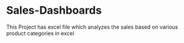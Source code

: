 # Sales-Dashboards
This Project has excel file which analyzes the sales based on various product categories in excel
